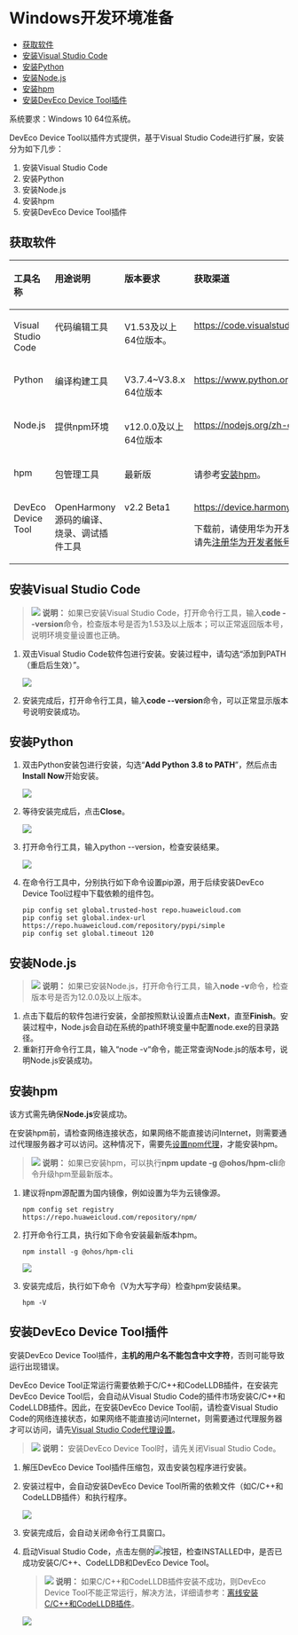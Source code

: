 # Windows开发环境准备<a name="ZH-CN_TOPIC_0000001124187462"></a>

-   [获取软件](#zh-cn_topic_0000001058091994_section1483143015558)
-   [安装Visual Studio Code](#zh-cn_topic_0000001058091994_section71401018163318)
-   [安装Python](#zh-cn_topic_0000001058091994_section16266553175320)
-   [安装Node.js](#zh-cn_topic_0000001058091994_section5353233124511)
-   [安装hpm](#zh-cn_topic_0000001058091994_section173054793610)
-   [安装DevEco Device Tool插件](#zh-cn_topic_0000001058091994_section4336315185716)

系统要求：Windows 10 64位系统。

DevEco Device Tool以插件方式提供，基于Visual Studio Code进行扩展，安装分为如下几步：

1.  安装Visual Studio Code
2.  安装Python
3.  安装Node.js
4.  安装hpm
5.  安装DevEco Device Tool插件

## 获取软件<a name="zh-cn_topic_0000001058091994_section1483143015558"></a>

<a name="zh-cn_topic_0000001058091994_table12730195765616"></a>
<table><thead align="left"><tr id="zh-cn_topic_0000001058091994_row6730125785610"><th class="cellrowborder" valign="top" width="19.49%" id="mcps1.1.5.1.1"><p id="zh-cn_topic_0000001058091994_p1573065716561"><a name="zh-cn_topic_0000001058091994_p1573065716561"></a><a name="zh-cn_topic_0000001058091994_p1573065716561"></a>工具名称</p>
</th>
<th class="cellrowborder" valign="top" width="20.5%" id="mcps1.1.5.1.2"><p id="zh-cn_topic_0000001058091994_p197306572566"><a name="zh-cn_topic_0000001058091994_p197306572566"></a><a name="zh-cn_topic_0000001058091994_p197306572566"></a>用途说明</p>
</th>
<th class="cellrowborder" valign="top" width="20.03%" id="mcps1.1.5.1.3"><p id="zh-cn_topic_0000001058091994_p373085711569"><a name="zh-cn_topic_0000001058091994_p373085711569"></a><a name="zh-cn_topic_0000001058091994_p373085711569"></a>版本要求</p>
</th>
<th class="cellrowborder" valign="top" width="39.98%" id="mcps1.1.5.1.4"><p id="zh-cn_topic_0000001058091994_p197309576566"><a name="zh-cn_topic_0000001058091994_p197309576566"></a><a name="zh-cn_topic_0000001058091994_p197309576566"></a>获取渠道</p>
</th>
</tr>
</thead>
<tbody><tr id="zh-cn_topic_0000001058091994_row12730155765618"><td class="cellrowborder" valign="top" width="19.49%" headers="mcps1.1.5.1.1 "><p id="zh-cn_topic_0000001058091994_p123931728135713"><a name="zh-cn_topic_0000001058091994_p123931728135713"></a><a name="zh-cn_topic_0000001058091994_p123931728135713"></a>Visual Studio Code</p>
</td>
<td class="cellrowborder" valign="top" width="20.5%" headers="mcps1.1.5.1.2 "><p id="zh-cn_topic_0000001058091994_p12332194816317"><a name="zh-cn_topic_0000001058091994_p12332194816317"></a><a name="zh-cn_topic_0000001058091994_p12332194816317"></a>代码编辑工具</p>
</td>
<td class="cellrowborder" valign="top" width="20.03%" headers="mcps1.1.5.1.3 "><p id="zh-cn_topic_0000001058091994_p711918919618"><a name="zh-cn_topic_0000001058091994_p711918919618"></a><a name="zh-cn_topic_0000001058091994_p711918919618"></a>V1.53及以上 64位版本。</p>
</td>
<td class="cellrowborder" valign="top" width="39.98%" headers="mcps1.1.5.1.4 "><p id="zh-cn_topic_0000001058091994_p2721438193710"><a name="zh-cn_topic_0000001058091994_p2721438193710"></a><a name="zh-cn_topic_0000001058091994_p2721438193710"></a><a href="https://code.visualstudio.com/Download" target="_blank" rel="noopener noreferrer">https://code.visualstudio.com/Download</a></p>
</td>
</tr>
<tr id="zh-cn_topic_0000001058091994_row187311257185619"><td class="cellrowborder" valign="top" width="19.49%" headers="mcps1.1.5.1.1 "><p id="zh-cn_topic_0000001058091994_p21270444579"><a name="zh-cn_topic_0000001058091994_p21270444579"></a><a name="zh-cn_topic_0000001058091994_p21270444579"></a>Python</p>
</td>
<td class="cellrowborder" valign="top" width="20.5%" headers="mcps1.1.5.1.2 "><p id="zh-cn_topic_0000001058091994_p547205817316"><a name="zh-cn_topic_0000001058091994_p547205817316"></a><a name="zh-cn_topic_0000001058091994_p547205817316"></a>编译构建工具</p>
</td>
<td class="cellrowborder" valign="top" width="20.03%" headers="mcps1.1.5.1.3 "><p id="zh-cn_topic_0000001058091994_p1991315166416"><a name="zh-cn_topic_0000001058091994_p1991315166416"></a><a name="zh-cn_topic_0000001058091994_p1991315166416"></a>V3.7.4~V3.8.x 64位版本</p>
</td>
<td class="cellrowborder" valign="top" width="39.98%" headers="mcps1.1.5.1.4 "><p id="zh-cn_topic_0000001058091994_p108321457411"><a name="zh-cn_topic_0000001058091994_p108321457411"></a><a name="zh-cn_topic_0000001058091994_p108321457411"></a><a href="https://www.python.org/downloads/" target="_blank" rel="noopener noreferrer">https://www.python.org/downloads/</a></p>
</td>
</tr>
<tr id="zh-cn_topic_0000001058091994_row117316576562"><td class="cellrowborder" valign="top" width="19.49%" headers="mcps1.1.5.1.1 "><p id="zh-cn_topic_0000001058091994_p16405151165717"><a name="zh-cn_topic_0000001058091994_p16405151165717"></a><a name="zh-cn_topic_0000001058091994_p16405151165717"></a>Node.js</p>
</td>
<td class="cellrowborder" valign="top" width="20.5%" headers="mcps1.1.5.1.2 "><p id="zh-cn_topic_0000001058091994_p1773185765616"><a name="zh-cn_topic_0000001058091994_p1773185765616"></a><a name="zh-cn_topic_0000001058091994_p1773185765616"></a>提供npm环境</p>
</td>
<td class="cellrowborder" valign="top" width="20.03%" headers="mcps1.1.5.1.3 "><p id="zh-cn_topic_0000001058091994_p573118572567"><a name="zh-cn_topic_0000001058091994_p573118572567"></a><a name="zh-cn_topic_0000001058091994_p573118572567"></a>v12.0.0及以上 64位版本</p>
</td>
<td class="cellrowborder" valign="top" width="39.98%" headers="mcps1.1.5.1.4 "><p id="zh-cn_topic_0000001058091994_p9200911141112"><a name="zh-cn_topic_0000001058091994_p9200911141112"></a><a name="zh-cn_topic_0000001058091994_p9200911141112"></a><a href="https://nodejs.org/zh-cn/download/" target="_blank" rel="noopener noreferrer">https://nodejs.org/zh-cn/download/</a></p>
</td>
</tr>
<tr id="zh-cn_topic_0000001058091994_row6731105715561"><td class="cellrowborder" valign="top" width="19.49%" headers="mcps1.1.5.1.1 "><p id="zh-cn_topic_0000001058091994_p2081865318571"><a name="zh-cn_topic_0000001058091994_p2081865318571"></a><a name="zh-cn_topic_0000001058091994_p2081865318571"></a>hpm</p>
</td>
<td class="cellrowborder" valign="top" width="20.5%" headers="mcps1.1.5.1.2 "><p id="zh-cn_topic_0000001058091994_p1632215161040"><a name="zh-cn_topic_0000001058091994_p1632215161040"></a><a name="zh-cn_topic_0000001058091994_p1632215161040"></a>包管理工具</p>
</td>
<td class="cellrowborder" valign="top" width="20.03%" headers="mcps1.1.5.1.3 "><p id="zh-cn_topic_0000001058091994_p773185715566"><a name="zh-cn_topic_0000001058091994_p773185715566"></a><a name="zh-cn_topic_0000001058091994_p773185715566"></a>最新版</p>
</td>
<td class="cellrowborder" valign="top" width="39.98%" headers="mcps1.1.5.1.4 "><p id="zh-cn_topic_0000001058091994_p14731125745610"><a name="zh-cn_topic_0000001058091994_p14731125745610"></a><a name="zh-cn_topic_0000001058091994_p14731125745610"></a>请参考<a href="#zh-cn_topic_0000001058091994_section173054793610">安装hpm</a>。</p>
</td>
</tr>
<tr id="zh-cn_topic_0000001058091994_row13317205645717"><td class="cellrowborder" valign="top" width="19.49%" headers="mcps1.1.5.1.1 "><p id="zh-cn_topic_0000001058091994_p143411112587"><a name="zh-cn_topic_0000001058091994_p143411112587"></a><a name="zh-cn_topic_0000001058091994_p143411112587"></a>DevEco Device Tool</p>
</td>
<td class="cellrowborder" valign="top" width="20.5%" headers="mcps1.1.5.1.2 "><p id="zh-cn_topic_0000001058091994_p1690316506517"><a name="zh-cn_topic_0000001058091994_p1690316506517"></a><a name="zh-cn_topic_0000001058091994_p1690316506517"></a>OpenHarmony源码的编译、烧录、调试插件工具</p>
</td>
<td class="cellrowborder" valign="top" width="20.03%" headers="mcps1.1.5.1.3 "><p id="zh-cn_topic_0000001058091994_p113171956185715"><a name="zh-cn_topic_0000001058091994_p113171956185715"></a><a name="zh-cn_topic_0000001058091994_p113171956185715"></a>v2.2 Beta1</p>
</td>
<td class="cellrowborder" valign="top" width="39.98%" headers="mcps1.1.5.1.4 "><p id="zh-cn_topic_0000001058091994_p3503163074720"><a name="zh-cn_topic_0000001058091994_p3503163074720"></a><a name="zh-cn_topic_0000001058091994_p3503163074720"></a><a href="https://device.harmonyos.com/cn/ide#download" target="_blank" rel="noopener noreferrer">https://device.harmonyos.com/cn/ide#download</a></p>
<p id="zh-cn_topic_0000001058091994_p23171856135717"><a name="zh-cn_topic_0000001058091994_p23171856135717"></a><a name="zh-cn_topic_0000001058091994_p23171856135717"></a>下载前，请使用华为开发者帐号登录，如未注册，请先<a href="https://developer.huawei.com/consumer/cn/doc/start/registration-and-verification-0000001053628148" target="_blank" rel="noopener noreferrer">注册华为开发者帐号</a>。</p>
</td>
</tr>
</tbody>
</table>

## 安装Visual Studio Code<a name="zh-cn_topic_0000001058091994_section71401018163318"></a>

>![](public_sys-resources/icon-note.gif) **说明：** 
>如果已安装Visual Studio Code，打开命令行工具，输入**code --version**命令，检查版本号是否为1.53及以上版本；可以正常返回版本号，说明环境变量设置也正确。

1.  双击Visual Studio Code软件包进行安装。安装过程中，请勾选“添加到PATH（重启后生效）”。

    ![](figures/zh-cn_image_0000001057335403.png)

2.  安装完成后，打开命令行工具，输入**code --version**命令，可以正常显示版本号说明安装成功。

## 安装Python<a name="zh-cn_topic_0000001058091994_section16266553175320"></a>

1.  双击Python安装包进行安装，勾选“**Add Python 3.8 to PATH**”，然后点击**Install Now**开始安装。

    ![](figures/zh-cn_image_0000001176317561.png)

2.  等待安装完成后，点击**Close**。

    ![](figures/zh-cn_image_0000001142794291.png)

3.  打开命令行工具，输入python --version，检查安装结果。

    ![](figures/zh-cn_image_0000001130278040.png)

4.  在命令行工具中，分别执行如下命令设置pip源，用于后续安装DevEco Device Tool过程中下载依赖的组件包。

    ```
    pip config set global.trusted-host repo.huaweicloud.com
    pip config set global.index-url https://repo.huaweicloud.com/repository/pypi/simple
    pip config set global.timeout 120
    ```


## 安装Node.js<a name="zh-cn_topic_0000001058091994_section5353233124511"></a>

>![](public_sys-resources/icon-note.gif) **说明：** 
>如果已安装Node.js，打开命令行工具，输入**node -v**命令，检查版本号是否为12.0.0及以上版本。

1.  点击下载后的软件包进行安装，全部按照默认设置点击**Next**，直至**Finish**。安装过程中，Node.js会自动在系统的path环境变量中配置node.exe的目录路径。
2.  重新打开命令行工具，输入“node -v“命令，能正常查询Node.js的版本号，说明Node.js安装成功。

## 安装hpm<a name="zh-cn_topic_0000001058091994_section173054793610"></a>

该方式需先确保**Node.js**安装成功。

在安装hpm前，请检查网络连接状态，如果网络不能直接访问Internet，则需要通过代理服务器才可以访问。这种情况下，需要先[设置npm代理](https://device.harmonyos.com/cn/docs/ide/user-guides/npm_proxy-0000001054491032)，才能安装hpm。

>![](public_sys-resources/icon-note.gif) **说明：** 
>如果已安装hpm，可以执行**npm update -g @ohos/hpm-cli**命令升级hpm至最新版本。

1.  建议将npm源配置为国内镜像，例如设置为华为云镜像源。

    ```
    npm config set registry https://repo.huaweicloud.com/repository/npm/
    ```

2.  打开命令行工具，执行如下命令安装最新版本hpm。

    ```
    npm install -g @ohos/hpm-cli
    ```

    ![](figures/zh-cn_image_0000001073840162.png)

3.  安装完成后，执行如下命令（V为大写字母）检查hpm安装结果。

    ```
    hpm -V
    ```


## 安装DevEco Device Tool插件<a name="zh-cn_topic_0000001058091994_section4336315185716"></a>

安装DevEco Device Tool插件，**主机的用户名不能包含中文字符**，否则可能导致运行出现错误。

DevEco Device Tool正常运行需要依赖于C/C++和CodeLLDB插件，在安装完DevEco Device Tool后，会自动从Visual Studio Code的插件市场安装C/C++和CodeLLDB插件。因此，在安装DevEco Device Tool前，请检查Visual Studio Code的网络连接状态，如果网络不能直接访问Internet，则需要通过代理服务器才可以访问，请先[Visual Studio Code代理设置](https://device.harmonyos.com/cn/docs/ide/user-guides/vscode_proxy-0000001074231144)。

>![](public_sys-resources/icon-note.gif) **说明：** 
>安装DevEco Device Tool时，请先关闭Visual Studio Code。

1.  解压DevEco Device Tool插件压缩包，双击安装包程序进行安装。
2.  安装过程中，会自动安装DevEco Device Tool所需的依赖文件（如C/C++和CodeLLDB插件）和执行程序。

    ![](figures/zh-cn_image_0000001072468991.png)

3.  安装完成后，会自动关闭命令行工具窗口。
4.  启动Visual Studio Code，点击左侧的![](figures/zh-cn_image_0000001072757874.png)按钮，检查INSTALLED中，是否已成功安装C/C++、CodeLLDB和DevEco Device Tool。

    >![](public_sys-resources/icon-note.gif) **说明：** 
    >如果C/C++和CodeLLDB插件安装不成功，则DevEco Device Tool不能正常运行，解决方法，详细请参考：[离线安装C/C++和CodeLLDB插件](https://device.harmonyos.com/cn/docs/ide/user-guides/offline_plugin_install-0000001074376846)。

    ![](figures/zh-cn_image_0000001142802505.png)



